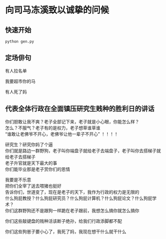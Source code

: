 # 向司马冻溪致以诚挚的问候
## 快速开始
```
python gen.py
```

## 定场俳句

有人拉名单

我要超市你的马

有人死了妈

## 代表全体行政在全面镇压研究生贱种的胜利日的讲话
你们胆敢让我不爽？老子全部记下来，老子就是小心眼，你能怎么样？  
怎么？不服气？老子有的是权力，老子想草谁草谁  
“谁敢让老佛爷不开心，老佛爷让他一辈子不开心” ！！！！


研究生？研究你妈了个逼  
你们就是路边一群野狗，老子叫你端盘子就给老子去端盘子，老子叫你去搭梯子就给老子去搭梯子  
老子升官就是天下最大的事  
你们能毕业那是老子赏你们的恩情

我要是不乐意  
把你们全宰了送去喂猪也挺好   
告诉你们，世道变了，现在是老子的天下，我作为行政的权力是无限的  
什么狗屁教授？什么狗屁研究员？什么狗屁计算机？什么狗屁论文？什么狗屁学术？  
你们这群野狗还不是跟狗一样跪在老子跟前，我想怎么搞你就怎么搞你  

你们这些敲键盘的贱种活该断子绝孙，给我们行政添脚都不配

你们这些狗崽子要小心了，我死了妈，我现在想干什么就干什么
